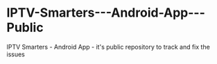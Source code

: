 # IPTV-Smarters---Android-App---Public
IPTV Smarters - Android App - it's public repository to track and fix the issues
